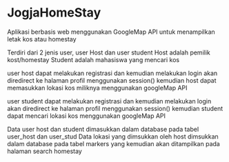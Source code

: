 # JogjaHomeStay
Aplikasi berbasis web menggunakan GoogleMap API untuk menampilkan letak kos atau homestay

Terdiri dari 2 jenis user, user Host dan user student
Host adalah pemilik kost/homestay
Student adalah mahasiswa yang mencari kos

user host dapat melakukan registrasi dan kemudian melakukan login akan diredirect ke halaman profil menggunakan session()
kemudian host dapat memasukkan lokasi kos miliknya menggunakan googleMap API

user student dapat melakukan registrasi dan kemudian melakukan login akan diredirect ke halaman profil menggunakan session()
kemudian student dapat mencari lokasi kos menggunakan googleMap API

Data user host dan student dimasukkan dalam database pada tabel user_host dan user_stud
Data lokasi yang dimsukkan oleh host dimsukkan dalam database pada tabel markers yang kemudian akan ditampilkan pada halaman search homestay
